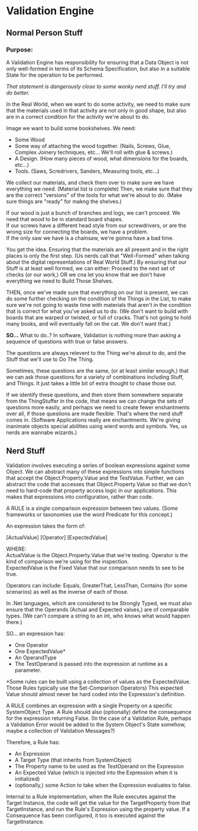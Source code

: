 # Validation Engine

## Normal Person Stuff
### Purpose:
A Validation Engine has responsibility for ensuring that a Data Object is not only well-formed in terms of its Schema Specification, but also in a suitable State for the operation to be performed.  

*That statement is dangerously close to some wonky nerd stuff.  I'll try and do better.*  

In the Real World, when we want to do some activity, we need to make sure that the materials used in that activity are not only in good shape, but also are in a correct condition for the activity we're about to do.  

Image we want to build some bookshelves.  We need:
 * Some Wood
 * Some way of attaching the wood together.  (Nails, Screws, Glue, Complex Joinery techniques, etc...  We'll roll with glue & screws.)
 * A Design.  (How many pieces of wood, what dimensions for the boards, etc...)
 * Tools.  (Saws, Scredrivers, Sanders, Measuring tools, etc...)

We collect our materials, and check them over to make sure we have everything we need.  (Material list is complete)
Then, we make sure that they are the correct "versions" of the tools for what we're about to do.  (Make sure things are "ready" for makng the shelves.)

If our wood is just a bunch of branches and logs, we can't proceed.  We need that wood to be in standard board shapes.  
If our screws have a different head style from our screwdrivers, or are the wrong size for connecting the boards, we have a problem.  
If the only saw we have is a chainsaw, we're goinna have a bad time.  

You get the idea.  Ensuring that the materials are all present and in the right places is only the first step.  (Us nerds call that "Well-Formed" when talking about the digital representations of Real World Stuff.)  By ensuring that our Stuff is at least well formed, we can either:  Proceed to the next set of checks (or our work,) OR we cna let you know that we don't have everything we need to Build Those Shelves. 

THEN, once we've made sure that everything on our list is present, we can do some further checking on the condition of the Things in the List, to make sure we're not going to waste time with materials that aren't in the condition that is correct for what you've asked us to do.  (We don't want to build with boards that are warped or twisted, or full of cracks.  That's not going to hold many books, and will eventually fall on the cat.  We don't want that.)

**SO...** What to do..?
In software, Validation is nothing more than asking a sequence of questions with true or false answers.  

The questions are always relevent to the Thing we're about to do, and the Stuff that we'll use to Do The Thing.  

Sometimes, these questions are the same, (or at least similar enough,) that we can ask those questions for a variety of combinations including Stuff, and Things.  It just takes a little bit of extra thought to chase those out.  

If we identify these questions, and then store them somewhere separate from the ThingStuffer in the code, that means we can change the sets of questions more easily, and perhaps we need to create fewer enshantments over all, if those questions are made flexible.  That's where the nerd stuff comes in.  (Software Applications really are enchantments.  We're giving inanimate objects special abilities using wierd words and symbols.  Yes, us nerds are wannabe wizards.)

## Nerd Stuff

Validation involves executing a series of boolean expressions against some Object.
We can abstract many of these expressions into simple functions that accept the Object.Property.Value and the TestValue.
Further, we can abstract the code that accesses that Object.Property.Value so that we don't need to hard-code that property access logic in our applications.  This makes that expressions into configuration, rather than code.

A RULE is a single comparison expression between two values.  (Some frameworks or taxonomies use the word Predicate for this concept.)  

An expression takes the form of:  

\[ActualValue\]  \[Operator\]  \[ExpectedValue\]  

WHERE:  
ActualValue is the Object.Property.Value that we're testing.
Operator is the kind of comparison we're using for the inspection.  
ExpectedValue is the Fixed Value that our comparison needs to see to be true.  

Operators can include:  Equals, GreaterThat, LessThan, Contains (for some scenarios) as well as the inverse of each of those.

In .Net languages, which are considered to be Strongly Typed, we must also ensure that the Operands (Actual and Expected values,) are of comparable types.  (We can't compare a string to an int, who knows what would happen there.)

SO... an expression has:  
 * One Operator
 * One ExpectedValue*
 * An OperandType
 * The TestOperand is passed into the expression at runtime as a parameter.

*Some rules can be built using a collection of values as the ExpectedValue.  Those Rules typically use the Set-Comparison Operators)  This expected Value should almost never be hard coded into the Expression's definition.

A RULE combines an expression with a single Property on a specific SystemObject Type.  A Rule should also (optionally) define the consequence for the expression returning False.  (In the case of a Validation Rule, perhaps a Validation Error would be added to the System Object's State somehow, maybe a collection of Validation Messages?)

Therefore, a Rule has:  
 * An Expression
 * A Target Type (that inherits from SystemObject)
 * The Property name to be used as the TestOperand on the Expression
 * An Expected Value (which is injected into the Expression when it is initialized)
 * (optionally,) some Action to take when the Expression evaluates to false.

Internal to a Rule implementation, when the Rule executes against the Target Instance, the code will get the value for the TargetProperty from that TargetInstance, and run the Rule's Expression using the property value.  If a Consequence has been configured, it too is executed against the TargetInstance.

